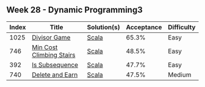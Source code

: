 ## Week 28 - Dynamic Programming3
Index|Title|Solution(s)|Acceptance|Difficulty
-|-|-|-|-
1025|[Divisor Game](https://leetcode.com/problems/divisor-game)|[Scala](./1025.divisor-game.scala)|65.3%|Easy
746|[Min Cost Climbing Stairs](https://leetcode.com/problems/min-cost-climbing-stairs)|[Scala](./746.min-cost-climbing-stairs.scala)|48.5%|Easy
392|[Is Subsequence](https://leetcode.com/problems/is-subsequence)|[Scala](./392.is-subsequence.scala)|47.7%|Easy
740|[Delete and Earn](https://leetcode.com/problems/delete-and-earn)|[Scala](./740.delete-and-earn.scala)|47.5%|Medium
